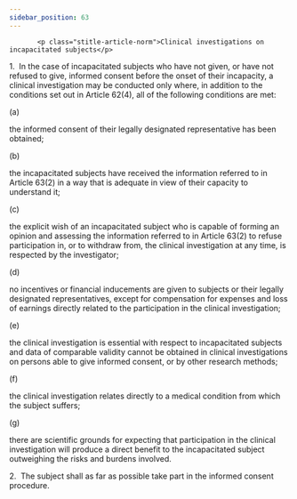 ```yaml
---
sidebar_position: 63
---
```

           <p class="stitle-article-norm">Clinical investigations on incapacitated subjects</p>
   <p class="norm">1.&nbsp;&nbsp;In the case of incapacitated subjects 
who have not given, or have not refused to give, informed consent before
 the onset of their incapacity, a clinical investigation may be 
conducted only where, in addition to the conditions set out in 
Article&nbsp;62(4), all of the following conditions are met:</p>
   <div class="grid-container grid-list">
      <div class="list grid-list-column-1">
         <span>(a)&nbsp;</span>
      </div>
      <div class="grid-list-column-2">
         <p class="norm">the informed consent of their legally designated representative has been obtained;</p>
      </div>
   </div>
   <div class="grid-container grid-list">
      <div class="list grid-list-column-1">
         <span>(b)&nbsp;</span>
      </div>
      <div class="grid-list-column-2">
         <p class="norm">the incapacitated subjects have received the 
information referred to in Article&nbsp;63(2) in a way that is adequate 
in view of their capacity to understand it;</p>
      </div>
   </div>
   <div class="grid-container grid-list">
      <div class="list grid-list-column-1">
         <span>(c)&nbsp;</span>
      </div>
      <div class="grid-list-column-2">
         <p class="norm">the explicit wish of an incapacitated subject 
who is capable of forming an opinion and assessing the information 
referred to in Article&nbsp;63(2) to refuse participation in, or to 
withdraw from, the clinical investigation at any time, is respected by 
the investigator;</p>
      </div>
   </div>
   <div class="grid-container grid-list">
      <div class="list grid-list-column-1">
         <span>(d)&nbsp;</span>
      </div>
      <div class="grid-list-column-2">
         <p class="norm">no incentives or financial inducements are 
given to subjects or their legally designated representatives, except 
for compensation for expenses and loss of earnings directly related to 
the participation in the clinical investigation;</p>
      </div>
   </div>
   <div class="grid-container grid-list">
      <div class="list grid-list-column-1">
         <span>(e)&nbsp;</span>
      </div>
      <div class="grid-list-column-2">
         <p class="norm">the clinical investigation is essential with 
respect to incapacitated subjects and data of comparable validity cannot
 be obtained in clinical investigations on persons able to give informed
 consent, or by other research methods;</p>
      </div>
   </div>
   <div class="grid-container grid-list">
      <div class="list grid-list-column-1">
         <span>(f)&nbsp;</span>
      </div>
      <div class="grid-list-column-2">
         <p class="norm">the clinical investigation relates directly to a medical condition from which the subject suffers;</p>
      </div>
   </div>
   <div class="grid-container grid-list">
      <div class="list grid-list-column-1">
         <span>(g)&nbsp;</span>
      </div>
      <div class="grid-list-column-2">
         <p class="norm">there are scientific grounds for expecting that
 participation in the clinical investigation will produce a direct 
benefit to the incapacitated subject outweighing the risks and burdens 
involved.</p>
      </div>
   </div>
   <p class="norm">2.&nbsp;&nbsp;The subject shall as far as possible take part in the informed consent procedure.</p>
